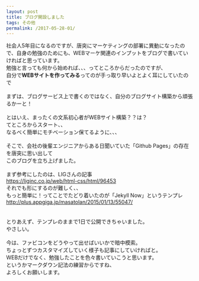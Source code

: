 ```yaml
---
layout: post
title: ブログ開設しました
tags: その他
permalink: /2017-05-28-01/
---
```


社会人5年目になるのですが、唐突にマーケティングの部署に異動になったので、自身の勉強のためにも、WEBマーケ関連のインプットをブログで書いていければと思っています。<br />
勉強と言っても何から始めれば、、、ってところからだったのですが、<br />
自分で**WEBサイトを作ってみる**ってのが手っ取り早いよとよく耳にしていたので<br />  
まずは、ブログサービス上で書くのではなく、自分のブログサイト構築から頑張るかーと！<br />
<br />
とはいえ、まったくの文系初心者がWEBサイト構築？？は？<br />
てところからスタート、、<br />
なるべく簡単にモチベーション保てるように、、、<br /> 
<br />
そこで、会社の後輩エンジニアからある日聞いていた「Github Pages」の存在を唐突に思い出して<br />
このブログを立ち上げました。<br />
<br />
まず参考にしたのは、LIGさんの記事<br />
<https://liginc.co.jp/web/html-css/html/96453> <br />
それでも形にするのが難しく、、<br />
もっと簡単に！ってことでたどり着いたのが「Jekyll Now」というテンプレ<br />
<http://plus.appgiga.jp/masatolan/2015/01/13/55047/> <br />
<br />
<br />
とりあえず、テンプレのままで1日で公開できちゃいました。<br />
やさしい。<br />
<br />
今は、ファビコンをどうやって出せばいいかで暗中模索。<br />
ちょっとずつカスタマイズしていく様子も記事にしていければと。<br />
WEBだけでなく、勉強したことを色々書いていこうと思います。<br />
というかマークダウン記法の練習からですね、<br />
よろしくお願いします。<br />
